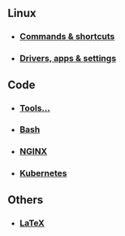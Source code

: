 ## Linux
 - ### [Commands & shortcuts](linux/LINUX.md)
 - ### [Drivers, apps & settings](linux/INSTALL.md)

## Code
 - ### [Tools...](code/TOOLS.md)
 - ### [Bash](code/BASH.md)
 - ### [NGINX](code/NGINX.md)
 - ### [Kubernetes](code/KUBERNETES.md)

## Others
 - ### [LaTeX](others/LATEX.md)